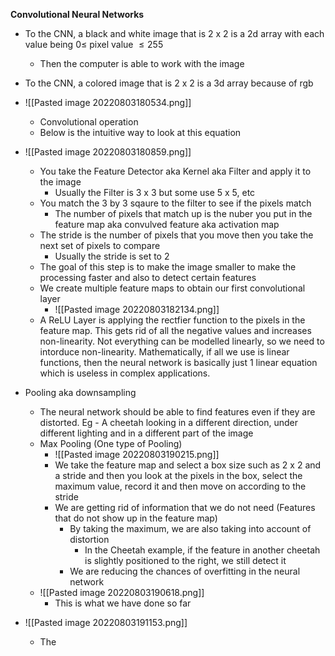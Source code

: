**Convolutional Neural Networks**

- To the CNN, a black and white image that is 2 x 2 is a 2d array with each value being $0\le$ pixel value $\le255$
	- Then the computer is able to work with the image
- To the CNN, a colored image that is 2 x 2 is a 3d array because of rgb
- ![[Pasted image 20220803180534.png]]
	- Convolutional operation
	- Below is the intuitive way to look at this equation
- ![[Pasted image 20220803180859.png]]
	- You take the Feature Detector aka Kernel aka Filter and apply it to the image
		- Usually the Filter is 3 x 3 but some use 5 x 5, etc
	- You match the 3 by 3 sqaure to the filter to see if the pixels match
		- The number of pixels that match up is the nuber you put in the feature map aka convulved feature aka activation map
	- The stride is the number of pixels that you move then you take the next set of pixels to compare
		- Usually the stride is set to 2
	- The goal of this step is to make the image smaller to make the processing faster and also to detect certain features
	- We create multiple feature maps to obtain our first convolutional layer
		- ![[Pasted image 20220803182134.png]]
	- A ReLU Layer is applying the rectfier function to the pixels in the feature map. This gets rid of all the negative values and increases non-linearity. Not everything can be modelled linearly, so we need to intorduce non-linearity. Mathematically, if all we use is linear functions, then the neural network is basically just 1 linear equation which is useless in complex applications.


- Pooling aka downsampling
	- The neural network should be able to find features even if they are distorted. Eg - A cheetah looking in a different direction, under different lighting and in a different part of the image
	- Max Pooling (One type of Pooling)
		- ![[Pasted image 20220803190215.png]]
		- We take the feature map and select a box size such as 2 x 2 and a stride and then you look at the pixels in the box, select the maximum value, record it and then move on according to the stride
		- We are getting rid of information that we do not need (Features that do not show up in the feature map)
			- By taking the maximum, we are also taking into account of distortion
				- In the Cheetah example, if the feature in another cheetah is slightly positioned to the right, we still detect it
			- We are reducing the chances of overfitting in the neural network
	- ![[Pasted image 20220803190618.png]]
		- This is what we have done so far

- ![[Pasted image 20220803191153.png]]
	- The 



